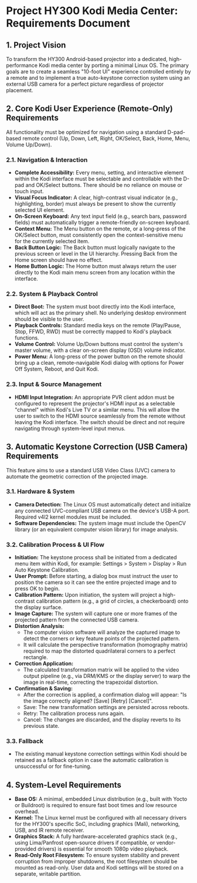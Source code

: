 # **Project HY300 Kodi Media Center: Requirements Document**

## **1\. Project Vision**

To transform the HY300 Android-based projector into a dedicated, high-performance Kodi media center by porting a minimal Linux OS. The primary goals are to create a seamless "10-foot UI" experience controlled entirely by a remote and to implement a true auto-keystone correction system using an external USB camera for a perfect picture regardless of projector placement.

## **2\. Core Kodi User Experience (Remote-Only) Requirements**

All functionality must be optimized for navigation using a standard D-pad-based remote control (Up, Down, Left, Right, OK/Select, Back, Home, Menu, Volume Up/Down).

### **2.1. Navigation & Interaction**

* **Complete Accessibility:** Every menu, setting, and interactive element within the Kodi interface must be selectable and controllable with the D-pad and OK/Select buttons. There should be no reliance on mouse or touch input.  
* **Visual Focus Indicator:** A clear, high-contrast visual indicator (e.g., highlighting, border) must always be present to show the currently selected UI element.  
* **On-Screen Keyboard:** Any text input field (e.g., search bars, password fields) must automatically trigger a remote-friendly on-screen keyboard.  
* **Context Menu:** The Menu button on the remote, or a long-press of the OK/Select button, must consistently open the context-sensitive menu for the currently selected item.  
* **Back Button Logic:** The Back button must logically navigate to the previous screen or level in the UI hierarchy. Pressing Back from the Home screen should have no effect.  
* **Home Button Logic:** The Home button must always return the user directly to the Kodi main menu screen from any location within the interface.

### **2.2. System & Playback Control**

* **Direct Boot:** The system must boot directly into the Kodi interface, which will act as the primary shell. No underlying desktop environment should be visible to the user.  
* **Playback Controls:** Standard media keys on the remote (Play/Pause, Stop, FFWD, RWD) must be correctly mapped to Kodi's playback functions.  
* **Volume Control:** Volume Up/Down buttons must control the system's master volume, with a clear on-screen display (OSD) volume indicator.  
* **Power Menu:** A long-press of the power button on the remote should bring up a clean, remote-navigable Kodi dialog with options for Power Off System, Reboot, and Quit Kodi.

### **2.3. Input & Source Management**

* **HDMI Input Integration:** An appropriate PVR client addon must be configured to represent the projector's HDMI input as a selectable "channel" within Kodi's Live TV or a similar menu. This will allow the user to switch to the HDMI source seamlessly from the remote without leaving the Kodi interface. The switch should be direct and not require navigating through system-level input menus.

## **3\. Automatic Keystone Correction (USB Camera) Requirements**

This feature aims to use a standard USB Video Class (UVC) camera to automate the geometric correction of the projected image.

### **3.1. Hardware & System**

* **Camera Detection:** The Linux OS must automatically detect and initialize any connected UVC-compliant USB camera on the device's USB-A port. Required v4l2 kernel modules must be included.  
* **Software Dependencies:** The system image must include the OpenCV library (or an equivalent computer vision library) for image analysis.

### **3.2. Calibration Process & UI Flow**

* **Initiation:** The keystone process shall be initiated from a dedicated menu item within Kodi, for example: Settings \> System \> Display \> Run Auto Keystone Calibration.  
* **User Prompt:** Before starting, a dialog box must instruct the user to position the camera so it can see the entire projected image and to press OK to begin.  
* **Calibration Pattern:** Upon initiation, the system will project a high-contrast calibration pattern (e.g., a grid of circles, a checkerboard) onto the display surface.  
* **Image Capture:** The system will capture one or more frames of the projected pattern from the connected USB camera.  
* **Distortion Analysis:**  
  * The computer vision software will analyze the captured image to detect the corners or key feature points of the projected pattern.  
  * It will calculate the perspective transformation (homography matrix) required to map the distorted quadrilateral corners to a perfect rectangle.  
* **Correction Application:**  
  * The calculated transformation matrix will be applied to the video output pipeline (e.g., via DRM/KMS or the display server) to warp the image in real-time, correcting the trapezoidal distortion.  
* **Confirmation & Saving:**  
  * After the correction is applied, a confirmation dialog will appear: "Is the image correctly aligned? \[Save\] \[Retry\] \[Cancel\]".  
  * Save: The new transformation settings are persisted across reboots.  
  * Retry: The calibration process runs again.  
  * Cancel: The changes are discarded, and the display reverts to its previous state.

### **3.3. Fallback**

* The existing manual keystone correction settings within Kodi should be retained as a fallback option in case the automatic calibration is unsuccessful or for fine-tuning.

## **4\. System-Level Requirements**

* **Base OS:** A minimal, embedded Linux distribution (e.g., built with Yocto or Buildroot) is required to ensure fast boot times and low resource overhead.  
* **Kernel:** The Linux kernel must be configured with all necessary drivers for the HY300's specific SoC, including graphics (Mali), networking, USB, and IR remote receiver.  
* **Graphics Stack:** A fully hardware-accelerated graphics stack (e.g., using Lima/Panfrost open-source drivers if compatible, or vendor-provided drivers) is essential for smooth 1080p video playback.  
* **Read-Only Root Filesystem:** To ensure system stability and prevent corruption from improper shutdowns, the root filesystem should be mounted as read-only. User data and Kodi settings will be stored on a separate, writable partition.